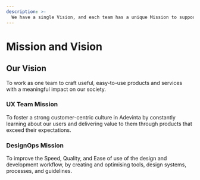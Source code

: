 ```yaml
---
description: >-
  We have a single Vision, and each team has a unique Mission to support it.
---
```


# Mission and Vision

## Our Vision

To work as one team to craft useful, easy-to-use products and services with a meaningful impact on our society.

### UX Team Mission

To foster a strong customer-centric culture in Adevinta by constantly learning about our users and delivering value to them through products that exceed their expectations.

### DesignOps Mission

To improve the Speed, Quality, and Ease of use of the design and development workflow, by creating and optimising tools, design systems, processes, and guidelines.